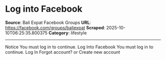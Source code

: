 # Log into Facebook

**Source**: Bali Expat Facebook Groups
**URL**: https://facebook.com/groups/baliexpat
**Scraped**: 2025-10-10T06:25:35.800375
**Category**: lifestyle

---

Notice
You must log in to continue.
Log Into Facebook
You must log in to continue.
Log In
Forgot account?
or
Create new account
